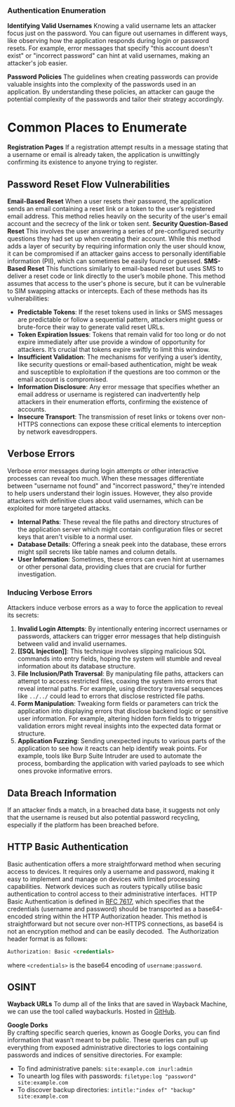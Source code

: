 ### Authentication Enumeration
**Identifying Valid Usernames**
Knowing a valid username lets an attacker focus just on the password. You can figure out usernames in different ways, like observing how the application responds during login or password resets. For example, error messages that specify "this account doesn't exist" or "incorrect password" can hint at valid usernames, making an attacker's job easier.

**Password Policies**
The guidelines when creating passwords can provide valuable insights into the complexity of the passwords used in an application. By understanding these policies, an attacker can gauge the potential complexity of the passwords and tailor their strategy accordingly.

# Common Places to Enumerate

**Registration Pages**
If a registration attempt results in a message stating that a username or email is already taken, the application is unwittingly confirming its existence to anyone trying to register.

## Password Reset Flow Vulnerabilities
**Email-Based Reset**
When a user resets their password, the application sends an email containing a reset link or a token to the user’s registered email address. This method relies heavily on the security of the user's email account and the secrecy of the link or token sent.
**Security Question-Based Reset**
This involves the user answering a series of pre-configured security questions they had set up when creating their account. While this method adds a layer of security by requiring information only the user should know, it can be compromised if an attacker gains access to personally identifiable information (PII), which can sometimes be easily found or guessed.
**SMS-Based Reset**
This functions similarly to email-based reset but uses SMS to deliver a reset code or link directly to the user’s mobile phone. This method assumes that access to the user's phone is secure, but it can be vulnerable to SIM swapping attacks or intercepts.
Each of these methods has its vulnerabilities:
- **Predictable Tokens**: If the reset tokens used in links or SMS messages are predictable or follow a sequential pattern, attackers might guess or brute-force their way to generate valid reset URLs.
- **Token Expiration Issues**: Tokens that remain valid for too long or do not expire immediately after use provide a window of opportunity for attackers. It’s crucial that tokens expire swiftly to limit this window.
- **Insufficient Validation**: The mechanisms for verifying a user’s identity, like security questions or email-based authentication, might be weak and susceptible to exploitation if the questions are too common or the email account is compromised.
- **Information Disclosure**: Any error message that specifies whether an email address or username is registered can inadvertently help attackers in their enumeration efforts, confirming the existence of accounts.
- **Insecure Transport**: The transmission of reset links or tokens over non-HTTPS connections can expose these critical elements to interception by network eavesdroppers.
## Verbose Errors
Verbose error messages during login attempts or other interactive processes can reveal too much. When these messages differentiate between "username not found" and "incorrect password," they're intended to help users understand their login issues. However, they also provide attackers with definitive clues about valid usernames, which can be exploited for more targeted attacks.
- **Internal Paths**: These reveal the file paths and directory structures of the application server which might contain configuration files or secret keys that aren't visible to a normal user.
- **Database Details**: Offering a sneak peek into the database, these errors might spill secrets like table names and column details.
- **User Information**: Sometimes, these errors can even hint at usernames or other personal data, providing clues that are crucial for further investigation.
### Inducing Verbose Errors
Attackers induce verbose errors as a way to force the application to reveal its secrets:

1. **Invalid Login Attempts**: By intentionally entering incorrect usernames or passwords, attackers can trigger error messages that help distinguish between valid and invalid usernames. 
2. **[[SQL Injection]]**: This technique involves slipping malicious SQL commands into entry fields, hoping the system will stumble and reveal information about its database structure.
3. **File Inclusion/Path Traversal**: By manipulating file paths, attackers can attempt to access restricted files, coaxing the system into errors that reveal internal paths. For example, using directory traversal sequences like `../../` could lead to errors that disclose restricted file paths.
4. **Form Manipulation**: Tweaking form fields or parameters can trick the application into displaying errors that disclose backend logic or sensitive user information. For example, altering hidden form fields to trigger validation errors might reveal insights into the expected data format or structure.
5. **Application Fuzzing**: Sending unexpected inputs to various parts of the application to see how it reacts can help identify weak points. For example, tools like Burp Suite Intruder are used to automate the process, bombarding the application with varied payloads to see which ones provoke informative errors.

## **Data Breach Information**
If an attacker finds a match, in a breached data base, it suggests not only that the username is reused but also potential password recycling, especially if the platform has been breached before.

## HTTP Basic Authentication
Basic authentication offers a more straightforward method when securing access to devices. It requires only a username and password, making it easy to implement and manage on devices with limited processing capabilities.
 Network devices such as routers typically utilise basic authentication to control access to their administrative interfaces.
 HTTP Basic Authentication is defined in [RFC 7617](https://datatracker.ietf.org/doc/html/rfc7617), which specifies that the credentials (username and password) should be transported as a base64-encoded string within the HTTP Authorization header. This method is straightforward but not secure over non-HTTPS connections, as base64 is not an encryption method and can be easily decoded.
 The Authorization header format is as follows:

```html
Authorization: Basic <credentials>
```

where `<credentials>` is the base64 encoding of `username:password`.

## OSINT
**Wayback URLs**
To dump all of the links that are saved in Wayback Machine, we can use the tool called waybackurls. Hosted in [GitHub](https://github.com/tomnomnom/waybackurls).

**Google Dorks**  
By crafting specific search queries, known as Google Dorks, you can find information that wasn’t meant to be public. These queries can pull up everything from exposed administrative directories to logs containing passwords and indices of sensitive directories. For example:

- To find administrative panels: `site:example.com inurl:admin`
- To unearth log files with passwords: `filetype:log "password" site:example.com`
- To discover backup directories: `intitle:"index of" "backup" site:example.com`